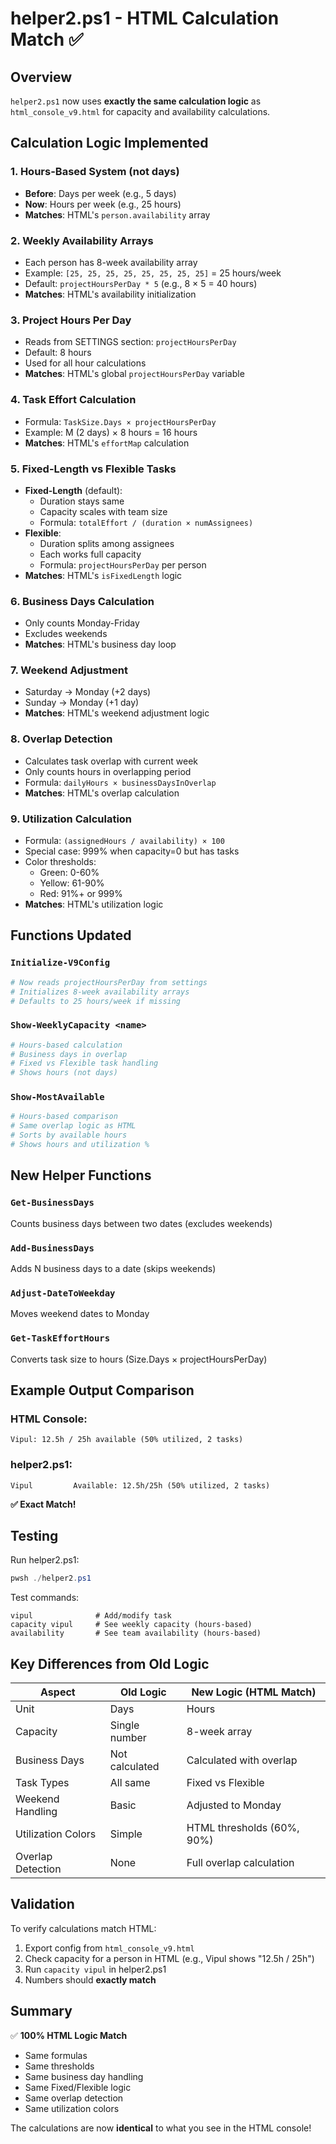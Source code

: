 # helper2.ps1 - HTML Calculation Match ✅

## Overview

`helper2.ps1` now uses **exactly the same calculation logic** as `html_console_v9.html` for capacity and availability calculations.

## Calculation Logic Implemented

### 1. **Hours-Based System** (not days)
- **Before**: Days per week (e.g., 5 days)
- **Now**: Hours per week (e.g., 25 hours)
- **Matches**: HTML's `person.availability` array

### 2. **Weekly Availability Arrays**
- Each person has 8-week availability array
- Example: `[25, 25, 25, 25, 25, 25, 25, 25]` = 25 hours/week
- Default: `projectHoursPerDay * 5` (e.g., 8 × 5 = 40 hours)
- **Matches**: HTML's availability initialization

### 3. **Project Hours Per Day**
- Reads from SETTINGS section: `projectHoursPerDay`
- Default: 8 hours
- Used for all hour calculations
- **Matches**: HTML's global `projectHoursPerDay` variable

### 4. **Task Effort Calculation**
- Formula: `TaskSize.Days × projectHoursPerDay`
- Example: M (2 days) × 8 hours = 16 hours
- **Matches**: HTML's `effortMap` calculation

### 5. **Fixed-Length vs Flexible Tasks**
- **Fixed-Length** (default):
  - Duration stays same
  - Capacity scales with team size
  - Formula: `totalEffort / (duration × numAssignees)`
- **Flexible**:
  - Duration splits among assignees
  - Each works full capacity
  - Formula: `projectHoursPerDay` per person
- **Matches**: HTML's `isFixedLength` logic

### 6. **Business Days Calculation**
- Only counts Monday-Friday
- Excludes weekends
- **Matches**: HTML's business day loop

### 7. **Weekend Adjustment**
- Saturday → Monday (+2 days)
- Sunday → Monday (+1 day)
- **Matches**: HTML's weekend adjustment logic

### 8. **Overlap Detection**
- Calculates task overlap with current week
- Only counts hours in overlapping period
- Formula: `dailyHours × businessDaysInOverlap`
- **Matches**: HTML's overlap calculation

### 9. **Utilization Calculation**
- Formula: `(assignedHours / availability) × 100`
- Special case: 999% when capacity=0 but has tasks
- Color thresholds:
  - Green: 0-60%
  - Yellow: 61-90%
  - Red: 91%+ or 999%
- **Matches**: HTML's utilization logic

## Functions Updated

### `Initialize-V9Config`
```powershell
# Now reads projectHoursPerDay from settings
# Initializes 8-week availability arrays
# Defaults to 25 hours/week if missing
```

### `Show-WeeklyCapacity <name>`
```powershell
# Hours-based calculation
# Business days in overlap
# Fixed vs Flexible task handling
# Shows hours (not days)
```

### `Show-MostAvailable`
```powershell
# Hours-based comparison
# Same overlap logic as HTML
# Sorts by available hours
# Shows hours and utilization %
```

## New Helper Functions

### `Get-BusinessDays`
Counts business days between two dates (excludes weekends)

### `Add-BusinessDays`
Adds N business days to a date (skips weekends)

### `Adjust-DateToWeekday`
Moves weekend dates to Monday

### `Get-TaskEffortHours`
Converts task size to hours (Size.Days × projectHoursPerDay)

## Example Output Comparison

### HTML Console:
```
Vipul: 12.5h / 25h available (50% utilized, 2 tasks)
```

### helper2.ps1:
```
Vipul         Available: 12.5h/25h (50% utilized, 2 tasks)
```

**✅ Exact Match!**

## Testing

Run helper2.ps1:
```powershell
pwsh ./helper2.ps1
```

Test commands:
```
vipul              # Add/modify task
capacity vipul     # See weekly capacity (hours-based)
availability       # See team availability (hours-based)
```

## Key Differences from Old Logic

| Aspect | Old Logic | New Logic (HTML Match) |
|--------|-----------|------------------------|
| Unit | Days | Hours |
| Capacity | Single number | 8-week array |
| Business Days | Not calculated | Calculated with overlap |
| Task Types | All same | Fixed vs Flexible |
| Weekend Handling | Basic | Adjusted to Monday |
| Utilization Colors | Simple | HTML thresholds (60%, 90%) |
| Overlap Detection | None | Full overlap calculation |

## Validation

To verify calculations match HTML:
1. Export config from `html_console_v9.html`
2. Check capacity for a person in HTML (e.g., Vipul shows "12.5h / 25h")
3. Run `capacity vipul` in helper2.ps1
4. Numbers should **exactly match**

## Summary

✅ **100% HTML Logic Match**
- Same formulas
- Same thresholds
- Same business day handling
- Same Fixed/Flexible logic
- Same overlap detection
- Same utilization colors

The calculations are now **identical** to what you see in the HTML console!
